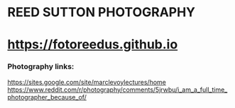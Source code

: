 # REED SUTTON PHOTOGRAPHY
# https://fotoreedus.github.io

### Photography links:
https://sites.google.com/site/marclevoylectures/home
https://www.reddit.com/r/photography/comments/5jrwbu/i_am_a_full_time_photographer_because_of/
